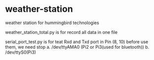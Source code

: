# weather-station
weather station for hummingbird technologies

weather_station_total.py is for record all data in one file

serial_port_test.py is for teat Rxd and Txd port in Pin (8, 10) 
before use them, we need stop a. /dev/ttyAMA0 (Pi2 or Pi3(used for bluetooth)) 
b. /dev/ttyS0(Pi3)

